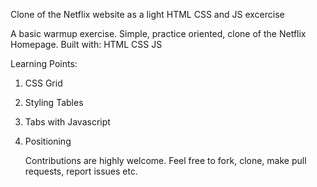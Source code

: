 Clone of the Netflix website as a light HTML CSS and JS excercise

A basic warmup exercise. Simple, practice oriented, clone of the Netflix Homepage. Built with:
   HTML
   CSS
   JS

Learning Points:
1. CSS Grid
2. Styling Tables
3. Tabs with Javascript
4. Positioning

   Contributions are highly welcome. Feel free to fork, clone, make pull requests, report issues etc.

